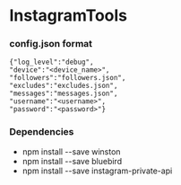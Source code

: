 # InstagramTools

### config.json format

~~~~
{"log_level":"debug",
"device":"<device_name>",
"followers":"followers.json",
"excludes":"excludes.json",
"messages":"messages.json",
"username":"<username>",
"password":"<password>"}
~~~~

### Dependencies

* npm install --save winston
* npm install --save bluebird
* npm install --save instagram-private-api

